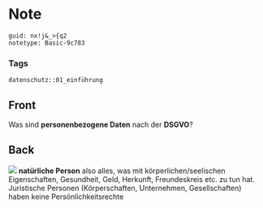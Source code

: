 # Note
```
guid: nx!j&_>{q2
notetype: Basic-9c783
```

### Tags
```
datenschutz::01_einführung
```

## Front
Was sind <b>personenbezogene Daten</b> nach der <b>DSGVO</b>?

## Back
<img src="paste-a7e2c65f5e373a26a89151e1520cb8b8ba6e036f.jpg">
<b>natürliche Person</b> also alles, was mit
körperlichen/seelischen Eigenschaften, Gesundheit, Geld, Herkunft,
Freundeskreis etc. zu tun hat. Juristische Personen
(Körperschaften, Unternehmen, Gesellschaften) haben keine
Persönlichkeitsrechte
